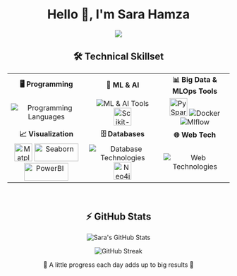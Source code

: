 <h1 align="center">Hello 👋, I'm Sara Hamza</h1>

<p align="center">
  <img src="https://readme-typing-svg.herokuapp.com?font=Time+New+Roman&color=F33083&size=20&center=true&pause=10&duration=2500&vCenter=true&width=600&height=150&multiline=true&lines=AI+Engineer;Computer+Engineering+Graduate;ACPC+Finalist;Ex-STEM;">
</p>

<h2 align="center">🛠️ Technical Skillset</h2>

<table align="center">
  <tr>
    <td align="center"><strong>🖥️ Programming</strong></td>
    <td align="center"><strong>🤖 ML & AI</strong></td>
    <td align="center"><strong>📊 Big Data & MLOps Tools </strong></td>
  </tr>
  <tr>
    <td align="center">
      <img src="https://skillicons.dev/icons?i=python,cpp,js,go" alt="Programming Languages" />
    </td>
    <td align="center">
      <img src="https://skillicons.dev/icons?i=tensorflow,pytorch" alt="ML & AI Tools" />
      <img src="https://upload.wikimedia.org/wikipedia/commons/0/05/Scikit_learn_logo_small.svg" alt="Scikit-learn" width="40" height="40"/>
    </td>
    <td align="center">
      <img src="https://upload.wikimedia.org/wikipedia/commons/f/f3/Apache_Spark_logo.svg" alt="PySpark" width="40" height="40"/>
      <img src="https://skillicons.dev/icons?i=docker" alt="Docker" />
      <img src="https://img.shields.io/badge/MLflow-0052CC?style=for-the-badge&logo=mlflow&logoColor=white" alt="Mlflow" />
    </td>
  </tr>
  <tr>
    <td align="center"><strong>📈 Visualization</strong></td>
    <td align="center"><strong>🗄️ Databases</strong></td>
    <td align="center"><strong>🌐 Web Tech</strong></td>
  </tr>
  <tr>
    <td align="center">
      <!-- Icons for Matplotlib, Seaborn, Plotly -->
      <img src="https://upload.wikimedia.org/wikipedia/commons/8/84/Matplotlib_icon.svg" alt="Matplotlib" width="40" height="40"/>
      <img src="https://seaborn.pydata.org/_static/logo-wide-lightbg.svg" alt="Seaborn" width="100" height="40"/>
      <img src="https://upload.wikimedia.org/wikipedia/commons/c/cf/New_Power_BI_Logo.svg" alt="PowerBI" width="100" height="40"/>
    </td>
    <td align="center">
      <img src="https://skillicons.dev/icons?i=postgresql,mongodb" alt="Database Technologies" />
      <img src="https://upload.wikimedia.org/wikipedia/commons/4/4a/Neo4j.jpg" alt="Neo4j" width="40" height="40"/>
    </td>
    <td align="center">
      <img src="https://skillicons.dev/icons?i=flask,html,css,nodejs" alt="Web Technologies" />
    </td>
  </tr>
</table>

<br>
<h2 align="center">⚡ GitHub Stats</h2>

<div align="center">

![Sara's GitHub Stats](https://github-readme-stats.vercel.app/api?username=SaraSaadoun&show_icons=true&theme=radical)

![GitHub Streak](https://streak-stats.demolab.com?user=SaraSaadoun&theme=radical)

</div>

<p align="center">💫 A little progress each day adds up to big results 💫</p>
